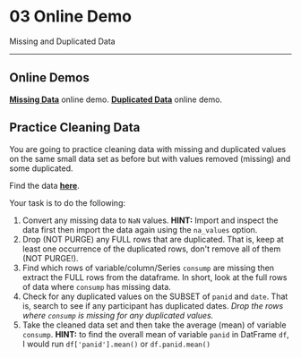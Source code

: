 # 03 Online Demo
Missing and Duplicated Data

---

## Online Demos

[**Missing Data**](https://www.dropbox.com/s/zeny27nbipevlav/3_missing_data.mov?dl=0) online demo.
[**Duplicated Data**](https://www.dropbox.com/s/1j10sk5zv82vynq/4_duplicated_data.mov?dl=0) online demo.

## Practice Cleaning Data

You are going to practice cleaning data with missing and duplicated values on the same small data set as before but with values removed (missing) and some duplicated.

Find the data [**here**](https://github.com/ultinomics/Duke_PUBPOL590/blob/master/03_data_cleaning/data/small_data_w_missing_duplicated.csv).

Your task is to do the following:

1. Convert any missing data to `NaN` values. 
	**HINT:** Import and inspect the data first then import the data again using the `na_values` option.
2. Drop (NOT PURGE) any FULL rows that are duplicated. That is, keep at least one occurrence of the duplicated rows, don't remove all of them (NOT PURGE!).
3. Find which rows of variable/column/Series `consump` are missing then extract the FULL rows from the dataframe. In short, look at the full rows of data where `consump` has missing data.
4. Check for any duplicated values on the SUBSET of `panid` and `date`. That is, search to see if any participant has duplicated dates. *Drop the rows where `consump` is missing for any duplicated values.*
5. Take the cleaned data set and then take the average (mean) of variable `consump`. 
	**HINT:** to find the overall mean of variable `panid` in DatFrame `df`, I would run `df['panid'].mean()` or `df.panid.mean()`



